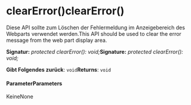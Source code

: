 # <a name="clearerror"></a><span data-ttu-id="fbe63-101">clearError()</span><span class="sxs-lookup"><span data-stu-id="fbe63-101">clearError()</span></span>




<span data-ttu-id="fbe63-102">Diese API sollte zum Löschen der Fehlermeldung im Anzeigebereich des Webparts verwendet werden.</span><span class="sxs-lookup"><span data-stu-id="fbe63-102">This API should be used to clear the error message from the web part display area.</span></span>

<span data-ttu-id="fbe63-103">**Signatur:** _protected clearError(): void;_</span><span class="sxs-lookup"><span data-stu-id="fbe63-103">**Signature:** _protected clearError(): void;_</span></span>

<span data-ttu-id="fbe63-104">**Gibt Folgendes zurück**: `void`</span><span class="sxs-lookup"><span data-stu-id="fbe63-104">**Returns**: `void`</span></span>





#### <a name="parameters"></a><span data-ttu-id="fbe63-105">Parameter</span><span class="sxs-lookup"><span data-stu-id="fbe63-105">Parameters</span></span>
<span data-ttu-id="fbe63-106">Keine</span><span class="sxs-lookup"><span data-stu-id="fbe63-106">None</span></span>


